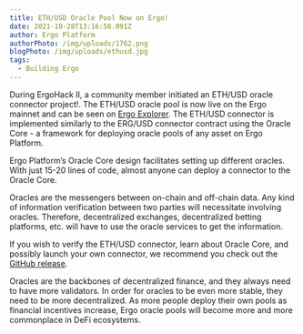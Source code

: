 ```yaml
---
title: ETH/USD Oracle Pool Now on Ergo!
date: 2021-10-28T13:16:58.091Z
author: Ergo Platform
authorPhoto: /img/uploads/1762.png
blogPhoto: /img/uploads/ethusd.jpg
tags:
  - Building Ergo
---
```

<!--StartFragment-->

During ErgoHack II, a community member initiated an ETH/USD oracle connector project!. The ETH/USD oracle pool is now live on the Ergo mainnet and can be seen on [Ergo Explorer](https://explorer.ergoplatform.com/en/oracle-pools-list). The ETH/USD connector is implemented similarly to the ERG/USD connector contract using the Oracle Core - a framework for deploying oracle pools of any asset on Ergo Platform.



Ergo Platform’s Oracle Core design facilitates setting up different oracles. With just 15-20 lines of code, almost anyone can deploy a connector to the Oracle Core. 



Oracles are the messengers between on-chain and off-chain data. Any kind of information verification between two parties will necessitate involving oracles. Therefore, decentralized exchanges, decentralized betting platforms, etc. will have to use the oracle services to get the information.



If you wish to verify the ETH/USD connector, learn about Oracle Core, and possibly launch your own connector, we recommend you check out the [GitHub release](https://github.com/Luivatra/oracle-core/tree/eth-connector).



Oracles are the backbones of decentralized finance, and they always need to have more validators. In order for oracles to be even more stable, they need to be more decentralized. As more people deploy their own pools as financial incentives increase, Ergo oracle pools will become more and more commonplace in DeFi ecosystems.



<!--EndFragment-->